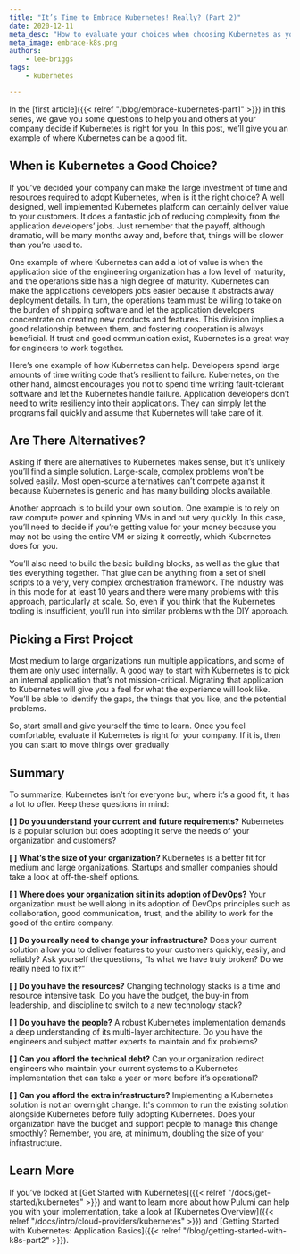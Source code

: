 ```yaml
---
title: "It’s Time to Embrace Kubernetes! Really? (Part 2)"
date: 2020-12-11
meta_desc: "How to evaluate your choices when choosing Kubernetes as your application platform."
meta_image: embrace-k8s.png
authors:
    - lee-briggs
tags:
    - kubernetes

---
```


In the [first article]({{< relref "/blog/embrace-kubernetes-part1" >}}) in this series,  we gave you some questions to help you and others at your company decide if Kubernetes is right for you. In this post, we’ll give you an example of where Kubernetes can be a good fit.

<!--more-->

## When is Kubernetes a Good Choice?

If you’ve decided your company can make the large investment of time and resources required to adopt Kubernetes, when is it the right choice? A well designed, well implemented Kubernetes platform can certainly deliver value to your customers. It does a fantastic job of reducing complexity from the application developers’ jobs. Just remember that the payoff, although dramatic, will be many months away and, before that, things will be slower than you’re used to.

One example of where Kubernetes can add a lot of value is when the application side of the engineering organization has a low level of maturity, and the operations side has a high degree of maturity. Kubernetes can make the applications developers jobs easier because it abstracts away deployment details. In turn, the operations team must be willing to take on the burden of shipping software and let the application developers concentrate on creating new products and features. This division implies a good relationship between them, and fostering cooperation is always beneficial. If trust and good communication exist, Kubernetes is a great way for engineers to work together.

Here’s one example of how Kubernetes can help. Developers spend large amounts of time writing code that’s resilient to failure. Kubernetes, on the other hand, almost encourages you not to spend time writing fault-tolerant software and let the Kubernetes handle failure. Application developers don’t need to write resiliency into their applications. They can simply let the programs fail quickly and assume that Kubernetes will take care of it.

## Are There Alternatives?

Asking if there are alternatives to Kubernetes makes sense, but it’s unlikely you’ll find a simple solution. Large-scale, complex problems won’t be solved easily. Most open-source alternatives can’t compete against it because Kubernetes is generic and has many building blocks available.

Another approach is to build your own solution. One example is to rely on raw compute power and spinning VMs in and out very quickly. In this case, you’ll need to decide if you’re getting value for your money because you may not be using the entire VM or sizing it correctly, which Kubernetes does for you.

You’ll also need to build the basic building blocks, as well as the glue that ties everything together. That glue can be anything from a set of shell scripts to a very, very complex orchestration framework. The industry was in this mode for at least 10 years and there were many problems with this approach, particularly at scale. So, even if you think that the Kubernetes tooling is insufficient, you’ll run into similar problems with the DIY approach.

## Picking a First Project

Most medium to large organizations run multiple applications, and some of them are only used internally. A good way to start with Kubernetes is to pick an internal application that’s not mission-critical. Migrating that application to Kubernetes will give you a feel for what the experience will look like. You’ll be able to identify the gaps, the things that you like, and the potential problems.

So, start small and give yourself the time to learn. Once you feel comfortable, evaluate if Kubernetes is right for your company. If it is, then you can start to move things over gradually

## Summary

To summarize, Kubernetes isn’t for everyone but, where it’s a good fit, it has a lot to offer. Keep these questions  in mind:

**[ ] Do you understand your current and future requirements?**
Kubernetes is a popular solution but does adopting it serve the needs of your organization and customers?

**[ ] What’s the size of your organization?**
Kubernetes is a better fit for medium and large organizations. Startups and smaller  companies should take a look at off-the-shelf options.

**[ ] Where does your organization sit in its adoption of DevOps?**
Your organization must be well along in its adoption of DevOps principles such as collaboration, good communication, trust, and the ability to work for the good of the entire company.

**[ ] Do you really need to change your infrastructure?**
Does your current solution allow you to deliver features to your customers quickly, easily, and reliably? Ask yourself the questions, “Is what we have truly broken? Do we really need to fix it?”

**[ ] Do you have the resources?**
Changing technology stacks is a time and resource intensive task. Do you have the budget, the buy-in from leadership, and discipline to switch to a new technology stack?

**[ ] Do you have the people?**
A robust Kubernetes implementation demands a deep understanding of its multi-layer architecture. Do you have the engineers and subject matter experts to maintain and fix problems?

**[ ] Can you afford the technical debt?**
Can your organization redirect engineers who maintain your current systems to a Kubernetes implementation that can take a year or more before it’s operational?

**[ ] Can you afford the extra infrastructure?**
Implementing a Kubernetes solution is not an overnight change. It's common to run the existing solution alongside Kubernetes before fully adopting Kubernetes. Does your organization have the budget and support people to manage this change smoothly? Remember, you are, at minimum, doubling the size of your infrastructure.

## Learn More

If you’ve looked at [Get Started with Kubernetes]({{< relref "/docs/get-started/kubernetes" >}}) and want to learn more about how Pulumi can help you with your implementation, take a look at [Kubernetes Overview]({{< relref "/docs/intro/cloud-providers/kubernetes" >}}) and [Getting Started with Kubernetes: Application Basics]({{< relref "/blog/getting-started-with-k8s-part2" >}}).
